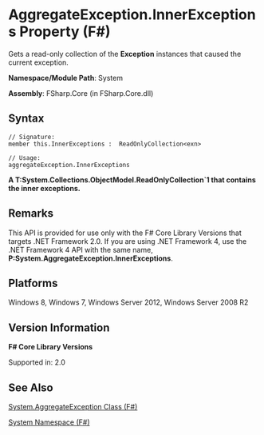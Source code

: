 # AggregateException.InnerExceptions Property (F#)

Gets a read-only collection of the **Exception** instances that caused the current exception.

**Namespace/Module Path**: System

**Assembly**: FSharp.Core (in FSharp.Core.dll)


## Syntax

```
// Signature:
member this.InnerExceptions :  ReadOnlyCollection<exn>

// Usage:
aggregateException.InnerExceptions
```
**A T:System.Collections.ObjectModel.ReadOnlyCollection&#96;1 that contains the inner exceptions.**
## Remarks
This API is provided for use only with the F# Core Library Versions that targets .NET Framework 2.0. If you are using .NET Framework 4, use the .NET Framework 4 API with the same name, **P:System.AggregateException.InnerExceptions**.


## Platforms
Windows 8, Windows 7, Windows Server 2012, Windows Server 2008 R2


## Version Information
**F# Core Library Versions**

Supported in: 2.0




## See Also
[System.AggregateException Class &#40;F&#35;&#41;](System.AggregateException+Class+%28FSharp%29.md)

[System Namespace &#40;F&#35;&#41;](System+Namespace+%28FSharp%29.md)

